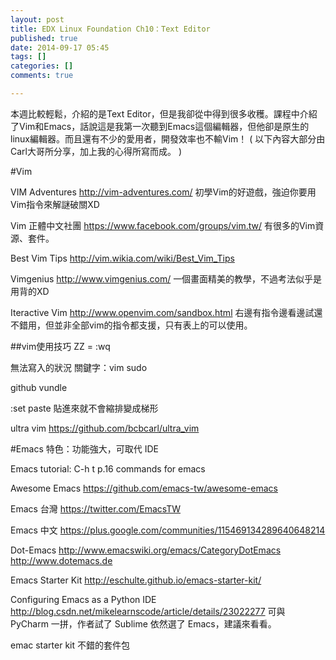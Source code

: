 ```yaml
---
layout: post
title: EDX Linux Foundation Ch10：Text Editor
published: true
date: 2014-09-17 05:45
tags: []
categories: []
comments: true

---
```

本週比較輕鬆，介紹的是Text Editor，但是我卻從中得到很多收穫。課程中介紹了Vim和Emacs，話說這是我第一次聽到Emacs這個編輯器，但他卻是原生的linux編輯器。而且還有不少的愛用者，開發效率也不輸Vim！
( 以下內容大部分由Carl大哥所分享，加上我的心得所寫而成。 )

#Vim

VIM Adventures
http://vim-adventures.com/
初學Vim的好遊戲，強迫你要用Vim指令來解謎破關XD

Vim 正體中文社團
https://www.facebook.com/groups/vim.tw/
有很多的Vim資源、套件。

Best Vim Tips
http://vim.wikia.com/wiki/Best_Vim_Tips

Vimgenius
http://www.vimgenius.com/
一個畫面精美的教學，不過考法似乎是用背的XD

Iteractive Vim
http://www.openvim.com/sandbox.html
右邊有指令邊看邊試還不錯用，但並非全部vim的指令都支援，只有表上的可以使用。

##vim使用技巧
ZZ = :wq
 
無法寫入的狀況
關鍵字：vim sudo
 
github vundle
 
:set paste 
貼進來就不會縮排變成梯形
 
ultra vim
https://github.com/bcbcarl/ultra_vim
 


#Emacs
特色：功能強大，可取代 IDE

Emacs tutorial: C-h t
p.16 commands for emacs

Awesome Emacs
https://github.com/emacs-tw/awesome-emacs

Emacs 台灣
https://twitter.com/EmacsTW

Emacs 中文
https://plus.google.com/communities/115469134289640648214

Dot-Emacs
http://www.emacswiki.org/emacs/CategoryDotEmacs
http://www.dotemacs.de

Emacs Starter Kit
http://eschulte.github.io/emacs-starter-kit/

Configuring Emacs as a Python IDE
http://blog.csdn.net/mikelearnscode/article/details/23022277
可與 PyCharm 一拼，作者試了 Sublime 依然選了 Emacs，建議來看看。

emac starter kit
不錯的套件包